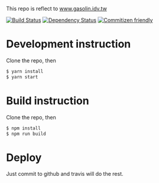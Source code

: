 This repo is reflect to www.gasolin.idv.tw

[![Build Status][travis-image]][travis-url] [![Dependency Status][daviddm-image]][daviddm-url] [![Commitizen friendly](https://img.shields.io/badge/commitizen-friendly-brightgreen.svg)](http://commitizen.github.io/cz-cli/)

Development instruction
====

Clone the repo, then

```sh
$ yarn install
$ yarn start
```


Build instruction
====

Clone the repo, then

```sh
$ npm install
$ npm run build
```

Deploy
====

Just commit to github and travis will do the rest.

[travis-image]: https://travis-ci.org/gasolin/gasolin.github.io.png
[travis-url]: https://travis-ci.org/gasolin/gasolin.github.io
[daviddm-image]: https://david-dm.org/gasolin/gasolin.github.io/status.svg
[daviddm-url]: https://david-dm.org/gasolin/gasolin.github.io
